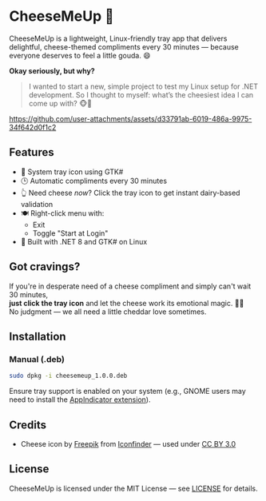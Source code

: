 # CheeseMeUp 🧀

CheeseMeUp is a lightweight, Linux-friendly tray app that delivers delightful, cheese-themed compliments every 30 minutes — because everyone deserves to feel 
a little gouda. 😄

**Okay seriously, but why?**

> I wanted to start a new, simple project to test my Linux setup for .NET development.
So I thought to myself: what’s the cheesiest idea I can come up with? 🐵🙈

https://github.com/user-attachments/assets/d33791ab-6019-486a-9975-34f642d0f1c2


## Features

- 🧀 System tray icon using GTK#
- 🕒 Automatic compliments every 30 minutes
- 👆 Need cheese *now*? Click the tray icon to get instant dairy-based validation
- 🍽️ Right-click menu with:
  - Exit
  - Toggle "Start at Login"
- 🚀 Built with .NET 8 and GTK# on Linux

## Got cravings?

If you're in desperate need of a cheese compliment and simply can't wait 30 minutes,  
**just click the tray icon** and let the cheese work its emotional magic. 🧀✨  
No judgment — we all need a little cheddar love sometimes.

## Installation

### Manual (.deb)

```bash
sudo dpkg -i cheesemeup_1.0.0.deb

```

Ensure tray support is enabled on your system (e.g., GNOME users may need to install the [AppIndicator extension](https://extensions.gnome.org/extension/615/appindicator-support/)).


## Credits

- Cheese icon by [Freepik](https://www.iconfinder.com/Freepik) from [Iconfinder](https://www.iconfinder.com/) — used under [CC BY 3.0](https://creativecommons.org/licenses/by/3.0/)

## License

CheeseMeUp is licensed under the MIT License — see [LICENSE](./LICENSE) for details.
